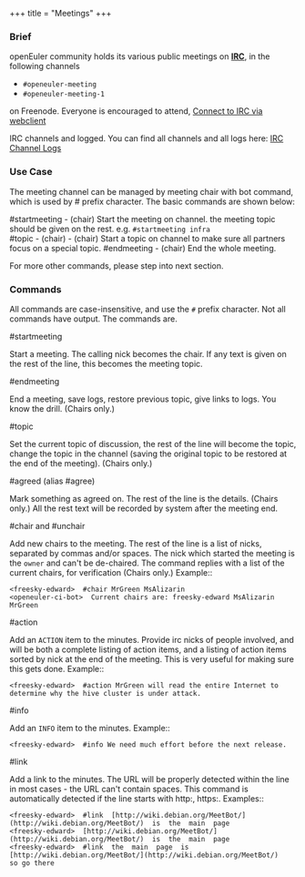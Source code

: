 +++
title = "Meetings"
+++
### Brief

openEuler community holds its various public meetings on **[IRC](https://en.wikipedia.org/wiki/Internet_Relay_Chat)**, in the following channels

  - `#openeuler-meeting`
  - `#openeuler-meeting-1`
  
on Freenode. Everyone is encouraged to attend, [Connect to IRC via webclient](https://webchat.freenode.net/?randomnick=1&channels=%23openeuler-meeting%2C%23openeuler-meeting-1&prompt=1&uio=d4)

IRC channels and logged. You can find all channels and all logs here:
[IRC Channel Logs](http://meetings.openeuler.org/)

### Use Case

The meeting channel can be managed by meeting chair with bot command, which is used by # prefix character. The basic commands are shown below:

#startmeeting - (chair) Start the meeting on channel. the meeting topic should be given on the rest. e.g. ``#startmeeting infra``  
#topic - (chair) - (chair) Start a topic on channel to make sure all partners focus on a special topic.
#endmeeting - (chair) End the whole meeting.

For more other commands, please step into next section.

### Commands

All commands are case-insensitive, and use the ``#`` prefix character. Not all commands have output. The commands are.

#startmeeting

Start a meeting. The calling nick becomes the chair. If any text is given on the rest of the line, this becomes the meeting topic.

#endmeeting

End a meeting, save logs, restore previous topic, give links to logs. You know the drill.  (Chairs  only.)

#topic

Set  the  current  topic  of  discussion, the rest of the line will become the topic, change the topic in the channel (saving  the  original  topic  to  be  restored  at  the  end  of the  meeting).  (Chairs  only.)

#agreed  (alias  #agree)

Mark something as agreed on. The rest of the line is the details. (Chairs  only.) All the rest text will be recorded by system after the meeting end.

#chair  and  #unchair

Add new chairs to the meeting. The rest of the line is a list of nicks, separated by commas and/or spaces. The nick which started the meeting is the  ``owner`` and can't be de-chaired. The command replies with a list of the current chairs, for verification (Chairs only.)  Example::
```
<freesky-edward>  #chair MrGreen MsAlizarin
<openeuler-ci-bot>  Current chairs are: freesky-edward MsAlizarin MrGreen
```
#action

Add an ``ACTION`` item to the minutes. Provide irc nicks of people involved, and will be both a complete listing of action items, and a listing of action items sorted by nick at the end of the meeting. This is very useful for making sure this gets done.  Example::

```
<freesky-edward>  #action MrGreen will read the entire Internet to determine why the hive cluster is under attack.
```

#info

Add an ``INFO`` item to the minutes. Example::

```
<freesky-edward>  #info We need much effort before the next release.
```

#link

Add a link to the minutes. The URL will be properly detected within the line in most cases - the URL can't contain spaces. This command is automatically detected if the line starts with http:, https:. Examples::

```
<freesky-edward>  #link  [http://wiki.debian.org/MeetBot/](http://wiki.debian.org/MeetBot/)  is  the  main  page
<freesky-edward>  [http://wiki.debian.org/MeetBot/](http://wiki.debian.org/MeetBot/)  is  the  main  page
<freesky-edward>  #link  the  main  page  is  [http://wiki.debian.org/MeetBot/](http://wiki.debian.org/MeetBot/)
so go there
```
